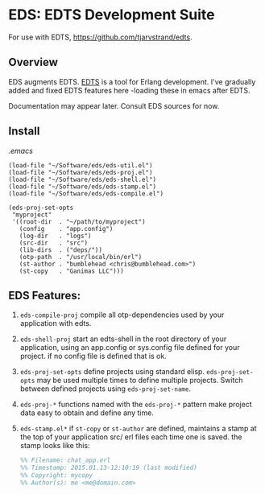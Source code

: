 # EDS: EDTS Development Suite

For use with EDTS, https://github.com/tjarvstrand/edts.

## Overview

EDS augments EDTS. [EDTS][1] is a tool for Erlang development. I've gradually added and fixed EDTS features here -loading these in emacs after EDTS.

Documentation may appear later. Consult EDS sources for now.

## Install

*.emacs*
```elisp
(load-file "~/Software/eds/eds-util.el")
(load-file "~/Software/eds/eds-proj.el")
(load-file "~/Software/eds/eds-shell.el")
(load-file "~/Software/eds/eds-stamp.el")
(load-file "~/Software/eds/eds-compile.el")

(eds-proj-set-opts
 "myproject"
 '((root-dir  . "~/path/to/myproject")
   (config    . "app.config")
   (log-dir   . "logs") 
   (src-dir   . "src")
   (lib-dirs  . ("deps/"))
   (otp-path  . "/usr/local/bin/erl")
   (st-author . "bumblehead <chris@bumblehead.com>")
   (st-copy   . "Ganimas LLC")))
```

## EDS Features:

  1. `eds-compile-proj`
     compile all otp-dependencies used by your application with edts. 

  2. `eds-shell-proj`
     start an edts-shell in the root directory of your application, using an app.config or sys.config file defined for your project. if no config file is defined that is ok.
     
  3. `eds-proj-set-opts`
     define projects using standard elisp. `eds-proj-set-opts` may be used multiple times to define multiple projects. Switch between defined projects using `eds-proj-set-name`.

  4. `eds-proj-*`
     functions named with the `eds-proj-*` pattern make project data easy to obtain and define any time.

  5. `eds-stamp.el*`
     if `st-copy` or `st-author` are defined, maintains a stamp at the top of your application src/ erl files each time one is saved. the stamp looks like this:
     ```erlang
     %% Filename: chat_app.erl  
     %% Timestamp: 2015.01.13-12:10:19 (last modified)
     %% Copyright: mycopy  
     %% Author(s): me <me@domain.com>       
     ```


[1]: https://github.com/tjarvstrand/edts "edts"
[2]: https://github.com/tjarvstrand/edts/issues/160#issuecomment-68508372 "redunderline"
[3]: https://github.com/iambumblehead/edtsredunderline "redunderline"
